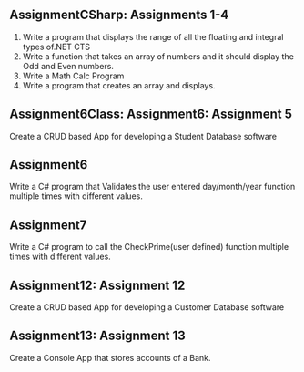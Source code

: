 ## AssignmentCSharp: Assignments 1-4

  1.  Write a program that displays the range of all the floating and integral types of.NET CTS
  2.  Write a function that takes an array of numbers and it should display the Odd and Even numbers.
  3.  Write a Math Calc Program
  4.  Write a program that creates an array and displays.
  
## Assignment6Class: Assignment6: Assignment 5

  Create a CRUD based App for developing a Student Database software
  
## Assignment6 
Write a C# program that Validates the user entered day/month/year function multiple times with different values.

## Assignment7 
 Write a C# program to call the CheckPrime(user defined) function multiple times with different values.
  
## Assignment12: Assignment 12
  Create a CRUD based App for developing a Customer Database software
  
  ## Assignment13: Assignment 13
  Create a Console App that stores accounts of a Bank. 
  

